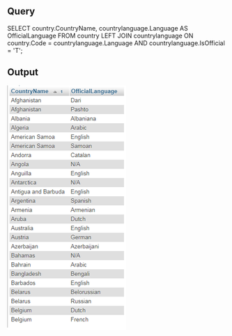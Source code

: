 
## Query

SELECT country.CountryName, countrylanguage.Language AS OfficialLanguage
FROM country
LEFT JOIN countrylanguage
ON country.Code = countrylanguage.Language
AND countrylanguage.IsOfficial = 'T';

## Output

![](images/query1.png)
